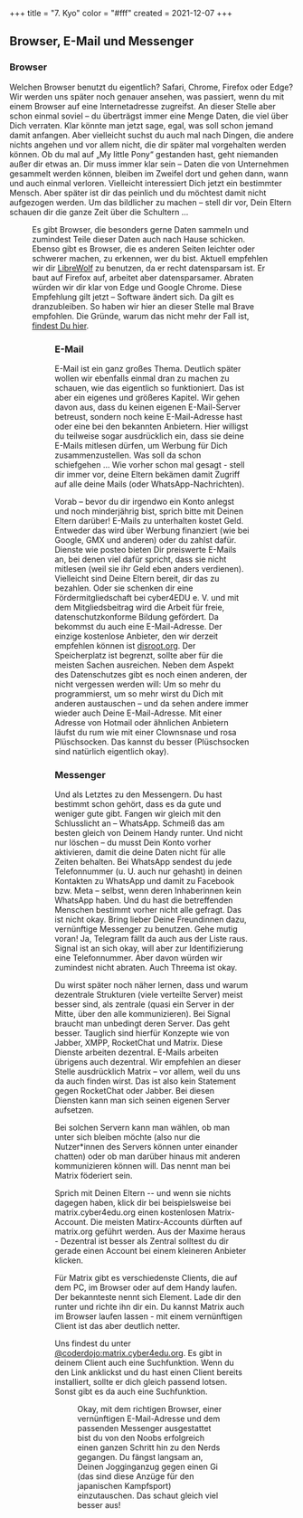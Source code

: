 +++
title = "7. Kyo"
color = "#fff"
created = 2021-12-07
+++

<script lang="ts">
  import Figure from '$lib/components/Figure.svelte';
</script>

## Browser, E-Mail und Messenger

### Browser

Welchen Browser benutzt du eigentlich? Safari, Chrome, Firefox oder Edge? Wir werden uns später noch genauer ansehen,
was passiert, wenn du mit einem Browser auf eine Internetadresse zugreifst. An dieser Stelle aber schon einmal soviel –
du überträgst immer eine Menge Daten, die viel über Dich verraten. Klar könnte man jetzt sage, egal, was soll schon
jemand damit anfangen. Aber vielleicht suchst du auch mal nach Dingen, die andere nichts angehen und vor allem nicht, die dir später mal vorgehalten werden können. Ob du mal auf „My little Pony“ gestanden hast, geht niemanden außer dir etwas an. Dir muss immer klar sein –
Daten die von Unternehmen gesammelt werden können, bleiben im Zweifel dort und gehen dann, wann und auch einmal
verloren. Vielleicht interessiert Dich jetzt ein bestimmter Mensch. Aber später ist dir das peinlich und du möchtest damit nicht aufgezogen werden. Um
das bildlicher zu machen – stell dir vor, Dein Eltern schauen dir die ganze Zeit über die Schultern …

<Figure src="/images/kyo-7/children-593313_s.jpg" alt="Den richtigen Browser gefunden!" />

Es gibt Browser, die besonders gerne Daten sammeln und zumindest Teile dieser Daten auch nach Hause schicken. Ebenso gibt es Browser, die es anderen Seiten leichter oder schwerer machen, zu erkennen, wer du bist. Aktuell empfehlen wir dir [LibreWolf](https://librewolf.net/) zu
benutzen, da er recht datensparsam ist. Er baut auf Firefox auf, arbeitet aber datensparsamer. Abraten würden wir dir klar von Edge und Google
Chrome. Diese Empfehlung gilt jetzt – Software ändert sich. Da gilt es dranzubleiben. So haben wir hier an dieser Stelle mal Brave empfohlen. Die Gründe, warum das nicht mehr der Fall ist, [findest Du hier](https://stackdiary.com/brave-selling-copyrighted-data-for-ai-training/).

<Figure src="/images/kyo-7/LibreWolf_icon.svg" alt="LibreWolf"/>

### E-Mail

E-Mail ist ein ganz großes Thema. Deutlich später wollen wir ebenfalls einmal dran zu machen zu schauen, wie das
eigentlich so funktioniert. Das ist aber ein eigenes und größeres Kapitel. Wir gehen davon aus, dass du keinen eigenen
E-Mail-Server betreust, sondern noch keine E-Mail-Adresse hast oder eine bei den bekannten Anbietern. Hier willigst du
teilweise sogar ausdrücklich ein, dass sie deine E-Mails mitlesen dürfen, um Werbung für Dich zusammenzustellen. Was
soll da schon schiefgehen … Wie vorher schon mal gesagt - stell dir immer vor, deine Eltern bekämen damit Zugriff auf alle deine Mails (oder WhatsApp-Nachrichten).

Vorab – bevor du dir irgendwo ein Konto anlegst und noch minderjährig bist, sprich bitte mit
Deinen Eltern darüber! E-Mails zu unterhalten kostet Geld. Entweder das wird über Werbung finanziert (wie bei Google,
GMX und anderen) oder du zahlst dafür. Dienste wie posteo bieten Dir preiswerte E-Mails an, bei denen viel dafür
spricht, dass sie nicht mitlesen (weil sie ihr Geld eben anders verdienen). Vielleicht sind Deine Eltern bereit, dir das
zu bezahlen. Oder sie schenken dir eine Fördermitgliedschaft bei cyber4EDU e. V. und mit dem Mitgliedsbeitrag wird die
Arbeit für freie, datenschutzkonforme Bildung gefördert. Da bekommst du auch eine E-Mail-Adresse. Der einzige kostenlose
Anbieter, den wir derzeit empfehlen können ist [disroot.org](https://disroot.org). Der Speicherplatz ist begrenzt,
sollte aber für die meisten Sachen ausreichen. Neben dem Aspekt des Datenschutzes gibt es noch einen anderen, der nicht
vergessen werden will: Um so mehr du programmierst, um so mehr wirst du Dich mit anderen austauschen – und da sehen
andere immer wieder auch Deine E-Mail-Adresse. Mit einer Adresse von Hotmail oder ähnlichen Anbietern läufst du rum wie
mit einer Clownsnase und rosa Plüschsocken. Das kannst du besser (Plüschsocken sind natürlich eigentlich okay).

### Messenger

Und als Letztes zu den Messengern. Du hast bestimmt schon gehört, dass es da gute und weniger gute gibt. Fangen wir
gleich mit den Schlusslicht an – WhatsApp. Schmeiß das am besten gleich von Deinem Handy runter. Und nicht
nur löschen – du musst Dein Konto vorher aktivieren, damit die deine Daten nicht für alle Zeiten behalten. Bei WhatsApp
sendest du jede Telefonnummer (u. U. auch nur gehasht) in deinen Kontakten zu WhatsApp und damit zu Facebook bzw. Meta – selbst, wenn deren Inhaberinnen
kein WhatsApp haben. Und du hast die betreffenden Menschen bestimmt vorher nicht alle gefragt. Das ist nicht okay. Bring
lieber Deine Freundinnen dazu, vernünftige Messenger zu benutzen. Gehe mutig voran! Ja, Telegram fällt da auch aus der Liste raus. Signal ist an sich okay, will aber zur Identifizierung eine Telefonnummer. Aber davon würden wir zumindest nicht abraten. Auch Threema ist
okay.

Du wirst später noch näher lernen, dass und warum dezentrale Strukturen (viele verteilte Server) meist besser sind, als zentrale (quasi ein Server in der Mitte, über den alle kommunizieren). Bei Signal braucht man
unbedingt deren Server. Das geht besser. Tauglich sind hierfür Konzepte wie von Jabber, XMPP, RocketChat und Matrix. Diese Dienste arbeiten dezentral. E-Mails arbeiten übrigens auch dezentral. Wir
empfehlen an dieser Stelle ausdrücklich Matrix – vor allem, weil du uns da auch finden wirst. Das ist also kein
Statement gegen RocketChat oder Jabber. Bei diesen Diensten kann man sich seinen eigenen Server aufsetzen.

Bei solchen Servern kann man wählen, ob man unter sich bleiben möchte (also nur die Nutzer\*innen des Servers können unter
einander chatten) oder ob man darüber hinaus mit anderen kommunizieren können will. Das nennt man bei Matrix föderiert
sein.

Sprich mit Deinen Eltern -- und wenn sie nichts dagegen haben, klick dir bei beispielsweise bei
matrix.cyber4edu.org einen kostenlosen Matrix-Account. Die meisten Matirx-Accounts dürften auf matrix.org geführt werden. Aus der Maxime heraus - Dezentral ist besser als Zentral solltest du dir gerade einen Account bei einem kleineren Anbieter klicken.

Für Matrix gibt es verschiedenste Clients, die auf dem PC, im Browser
oder auf dem Handy laufen. Der bekannteste nennt sich Element. Lade dir den runter und richte ihn dir ein. Du kannst Matrix auch im Browser laufen lassen - mit einem vernünftigen Client ist das aber deutlich netter.

Uns findest
du unter [@coderdojo:matrix.cyber4edu.org](https://matrix.to/#/@coderdojo:chat.cyber4edu.org). Es gibt in deinem Client auch eine Suchfunktion. Wenn du den Link anklickst und du hast einen Client bereits installiert, sollte er dich gleich passend lotsen. Sonst gibt es da auch eine Suchfunktion.

<Figure src="/images/kyo-7/Cyber4EDU_sticker.png" alt="cyber4EDU Logo"/>

Okay, mit dem richtigen Browser, einer vernünftigen E-Mail-Adresse und dem passenden Messenger ausgestattet bist du von
den Noobs erfolgreich einen ganzen Schritt hin zu den Nerds gegangen. Du fängst langsam an, Deinen Jogginganzug gegen
einen Gi (das sind diese Anzüge für den japanischen Kampfsport) einzutauschen. Das schaut gleich viel besser aus!
